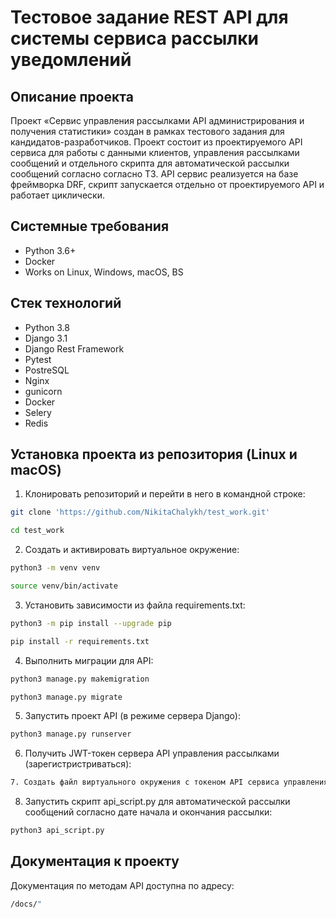 Тестовое задание REST API для системы сервиса рассылки уведомлений
=====

Описание проекта
----------

Проект «Cервис управления рассылками API администрирования и получения статистики» создан в рамках тестового задания для кандидатов-разработчиков. Проект состоит из проектируемого API сервиса для работы с данными клиентов, управления рассылками сообщений и отдельного скрипта для автоматической рассылки сообщений согласно согласно ТЗ. API сервис реализуется на базе фреймворка DRF, скрипт запускается отдельно от проектируемого API и работает циклически.


Системные требования
----------

* Python 3.6+
* Docker
* Works on Linux, Windows, macOS, BS

Стек технологий
----------

* Python 3.8
* Django 3.1
* Django Rest Framework
* Pytest
* PostreSQL
* Nginx
* gunicorn
* Docker
* Selery
* Redis

Установка проекта из репозитория (Linux и macOS)
----------

1. Клонировать репозиторий и перейти в него в командной строке:

```bash
git clone 'https://github.com/NikitaChalykh/test_work.git'
```

```bash
cd test_work
```

2. Cоздать и активировать виртуальное окружение:

```bash
python3 -m venv venv
```

```bash
source venv/bin/activate
```

3. Установить зависимости из файла requirements.txt:

```bash
python3 -m pip install --upgrade pip
```

```bash
pip install -r requirements.txt
```

4. Выполнить миграции для API:

```bash
python3 manage.py makemigration
```

```bash
python3 manage.py migrate
```

5. Запустить проект API (в режиме сервера Django):

```bash
python3 manage.py runserver
```

6. Получить JWT-токен сервера API управления рассылками (зарегистристриваться):

```bash
7. Создать файл виртуального окружения с токеном API сервиса управления рассылками и с токеном сервиса отправки сообщений:
```

8. Запустить скрипт api_script.py для автоматической рассылки сообщений согласно дате начала и окончания рассылки:

```bash
python3 api_script.py
```

Документация к проекту
----------

Документация по методам API доступна по адресу:

```bash
/docs/"
```
